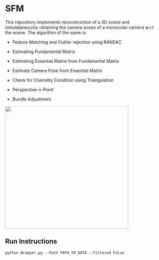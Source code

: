 # SFM
This repository implements reconstruction of a 3D scene and simulataneously obtaining the camera poses of a monocular camera w.r.t the scene. 
The algorithm of the same is:

* Feature Matching and Outlier rejection using RANSAC

*  Estimating Fundamental Matrix
* Estimating Essential Matrix from Fundamental Matrix
* Estimate Camera Pose from Essential Matrix
* Check for Cheirality Condition using Triangulation
* Perspective-n-Point
 * Bundle Adjustment

<img src ="Data/Results/BundleAdjustment56.png" width=400/>

## Run Instructions

```
python Wrapper.py --Path PATH_TO_DATA --Filtered False
```

